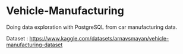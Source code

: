 # Vehicle-Manufacturing

Doing data exploration with PostgreSQL from car manufacturing data.

Dataset : https://www.kaggle.com/datasets/arnavsmayan/vehicle-manufacturing-dataset
